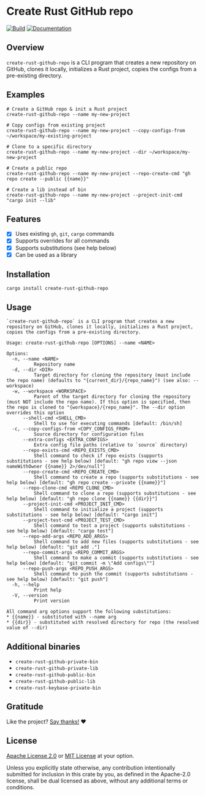 <!-- DO NOT EDIT -->
<!-- This file is automatically generated by README.ts. -->
<!-- Edit README.ts if you want to make changes. -->

# Create Rust GitHub repo

[![Build](https://github.com/DenisGorbachev/create-rust-github-repo/actions/workflows/ci.yml/badge.svg)](https://github.com/DenisGorbachev/create-rust-github-repo)
[![Documentation](https://docs.rs/create-rust-github-repo/badge.svg)](https://docs.rs/create-rust-github-repo)

## Overview

`create-rust-github-repo` is a CLI program that creates a new repository on GitHub, clones it locally, initializes a Rust project, copies the configs from a pre-existing directory.

## Examples

```shell
# Create a GitHub repo & init a Rust project
create-rust-github-repo --name my-new-project

# Copy configs from existing project
create-rust-github-repo --name my-new-project --copy-configs-from ~/workspace/my-existing-project

# Clone to a specific directory
create-rust-github-repo --name my-new-project --dir ~/workspace/my-new-project

# Create a public repo
create-rust-github-repo --name my-new-project --repo-create-cmd "gh repo create --public {{name}}"

# Create a lib instead of bin
create-rust-github-repo --name my-new-project --project-init-cmd "cargo init --lib"
```

## Features

* [x] Uses existing `gh`, `git`, `cargo` commands
* [x] Supports overrides for all commands
* [x] Supports substitutions (see help below)
* [x] Can be used as a library

## Installation

```shell
cargo install create-rust-github-repo
```

## Usage

```
`create-rust-github-repo` is a CLI program that creates a new repository on GitHub, clones it locally, initializes a Rust project, copies the configs from a pre-existing directory.

Usage: create-rust-github-repo [OPTIONS] --name <NAME>

Options:
  -n, --name <NAME>
          Repository name
  -d, --dir <DIR>
          Target directory for cloning the repository (must include the repo name) (defaults to "{current_dir}/{repo_name}") (see also: --workspace)
  -w, --workspace <WORKSPACE>
          Parent of the target directory for cloning the repository (must NOT include the repo name). If this option is specified, then the repo is cloned to "{workspace}/{repo_name}". The --dir option overrides this option
      --shell-cmd <SHELL_CMD>
          Shell to use for executing commands [default: /bin/sh]
  -c, --copy-configs-from <COPY_CONFIGS_FROM>
          Source directory for configuration files
      --extra-configs <EXTRA_CONFIGS>
          Extra config file paths (relative to `source` directory)
      --repo-exists-cmd <REPO_EXISTS_CMD>
          Shell command to check if repo exists (supports substitutions - see help below) [default: "gh repo view --json nameWithOwner {{name}} 2>/dev/null"]
      --repo-create-cmd <REPO_CREATE_CMD>
          Shell command to create a repo (supports substitutions - see help below) [default: "gh repo create --private {{name}}"]
      --repo-clone-cmd <REPO_CLONE_CMD>
          Shell command to clone a repo (supports substitutions - see help below) [default: "gh repo clone {{name}} {{dir}}"]
      --project-init-cmd <PROJECT_INIT_CMD>
          Shell command to initialize a project (supports substitutions - see help below) [default: "cargo init"]
      --project-test-cmd <PROJECT_TEST_CMD>
          Shell command to test a project (supports substitutions - see help below) [default: "cargo test"]
      --repo-add-args <REPO_ADD_ARGS>
          Shell command to add new files (supports substitutions - see help below) [default: "git add ."]
      --repo-commit-args <REPO_COMMIT_ARGS>
          Shell command to make a commit (supports substitutions - see help below) [default: "git commit -m \"Add configs\""]
      --repo-push-args <REPO_PUSH_ARGS>
          Shell command to push the commit (supports substitutions - see help below) [default: "git push"]
  -h, --help
          Print help
  -V, --version
          Print version

All command arg options support the following substitutions:
* {{name}} - substituted with --name arg
* {{dir}} - substituted with resolved directory for repo (the resolved value of --dir)
```

## Additional binaries

* `create-rust-github-private-bin`
* `create-rust-github-private-lib`
* `create-rust-github-public-bin`
* `create-rust-github-public-lib`
* `create-rust-keybase-private-bin`

## Gratitude

Like the project? [Say thanks!](https://github.com/DenisGorbachev/create-rust-github-repo/discussions/new?category=gratitude) ❤️

## License

[Apache License 2.0](LICENSE-APACHE) or [MIT License](LICENSE-MIT) at your option.

Unless you explicitly state otherwise, any contribution intentionally submitted for inclusion in this crate by you, as defined in the Apache-2.0 license, shall be dual licensed as above, without any additional terms or conditions.
